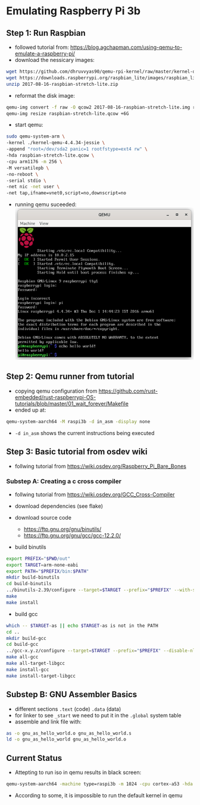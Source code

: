 # Emulating Raspberry Pi 3b

## Step 1: Run Raspbian
- followed tutorial from: <https://blog.agchapman.com/using-qemu-to-emulate-a-raspberry-pi/>
- download the nessicary images:
```bash
wget https://github.com/dhruvvyas90/qemu-rpi-kernel/raw/master/kernel-qemu-4.4.34-jessie
wget https://downloads.raspberrypi.org/raspbian_lite/images/raspbian_lite-2017-08-17/2017-08-16-raspbian-stretch-lite.zip
unzip 2017-08-16-raspbian-stretch-lite.zip
```
- reformat the disk image:
```bash
qemu-img convert -f raw -O qcow2 2017-08-16-raspbian-stretch-lite.img raspbian-stretch-lite.qcow2
qemu-img resize raspbian-stretch-lite.qcow +6G
```
- start qemu:
```bash
sudo qemu-system-arm \
-kernel ./kernel-qemu-4.4.34-jessie \
-append "root=/dev/sda2 panic=1 rootfstype=ext4 rw" \
-hda raspbian-stretch-lite.qcow \
-cpu arm1176 -m 256 \
-M versatilepb \
-no-reboot \
-serial stdio \
-net nic -net user \
-net tap,ifname=vnet0,script=no,downscript=no
```
- running qemu suceeded:
![qemu with raspbian](./images/rasbian_qemu_custom_kernel.png)

## Step 2: Qemu runner from tutorial
- copying qemu configuration from <https://github.com/rust-embedded/rust-raspberrypi-OS-tutorials/blob/master/01_wait_forever/Makefile>
- ended up at:
```bash
qemu-system-aarch64 -M raspi3b -d in_asm -display none
```
- `-d in_asm` shows the current instructions being executed

## Step 3: Basic tutorial from osdev wiki
- follwing tutorial from <https://wiki.osdev.org/Raspberry_Pi_Bare_Bones>
### Substep A: Creating a c cross compiler
- follwing tutorial from <https://wiki.osdev.org/GCC_Cross-Compiler>
- download dependencies (see flake)
- download source code
    - <https://ftp.gnu.org/gnu/binutils/>
    - <https://ftp.gnu.org/gnu/gcc/gcc-12.2.0/>

- build binutils
```bash
export PREFIX="$PWD/out"
export TARGET=arm-none-eabi
export PATH="$PREFIX/bin:$PATH"
mkdir build-binutils
cd build-binutils
../binutils-2.39/configure --target=$TARGET --prefix="$PREFIX" --with-sysroot --disable-nls --disable-werror
make 
make install
```
- build gcc
```bash
which -- $TARGET-as || echo $TARGET-as is not in the PATH
cd ..
mkdir build-gcc
cd build-gcc
../gcc-x.y.z/configure --target=$TARGET --prefix="$PREFIX" --disable-nls --enable-languages=c,c++ --without-headers
make all-gcc
make all-target-libgcc
make install-gcc
make install-target-libgcc
```

## Substep B: GNU Assembler Basics
- different sections `.text` (code) `.data` (data)
- for linker to see `_start` we need to put it in the `.global` system table
- assemble and link file with:
```bash
as -o gnu_as_hello_world.o gnu_as_hello_world.s
ld -o gnu_as_hello_world gnu_as_hello_world.o
```

## Current Status

- Attepting to run iso in qemu results in black screen:
```bash
qemu-system-aarch64 -machine type=raspi3b -m 1024 -cpu cortex-a53 -hda ubuntu.img
```
- According to some, it is impossible to run the default kernel in qemu



